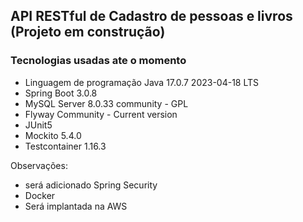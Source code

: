 ## API RESTful de Cadastro de pessoas e livros (Projeto em construção)

### Tecnologias usadas ate o momento

* Linguagem de programação Java 17.0.7 2023-04-18 LTS
* Spring Boot 3.0.8
* MySQL Server 8.0.33 community - GPL
* Flyway Community - Current version
* JUnit5
* Mockito 5.4.0
* Testcontainer 1.16.3

Observações:
* será adicionado Spring Security
* Docker
* Será implantada na AWS
